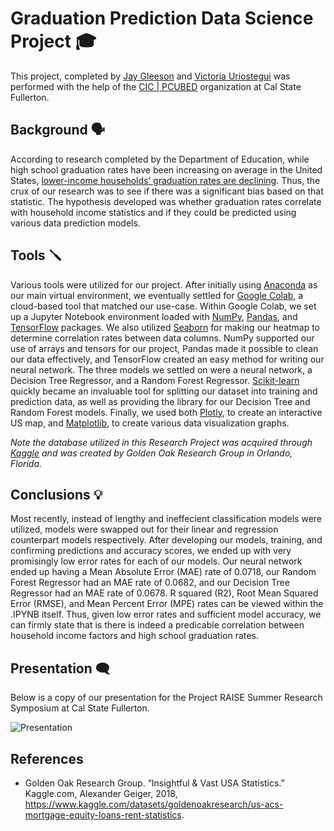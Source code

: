 
# Graduation Prediction Data Science Project 🎓

This project, completed by [Jay Gleeson](https://www.github.com/jay-gleeson) and [Victoria Uriostegui](https://github.com/victoria-uriostegui/) was performed with the help of the [CIC | PCUBED](https://www.fullerton.edu/ecs/cicpcubed/) organization at Cal State Fullerton. 


## Background 🗣️

According to research completed by the Department of Education, while high school graduation rates have been increasing on average in the United States, [lower-income households’ graduation rates are declining](https://nces.ed.gov/programs/coe/indicator/coi/high-school-graduation-rates). Thus, the crux of our research was to see if there was a significant bias based on that statistic. The hypothesis developed was whether graduation rates correlate with household income statistics and if they could be predicted using various data prediction models.
## Tools 🪛

Various tools were utilized for our project. After initially using [Anaconda](https://www.anaconda.com/products/navigator) as our main virtual environment, we eventually settled for [Google Colab](https://colab.research.google.com/), a cloud-based tool that matched our use-case. Within Google Colab, we set up a Jupyter Notebook environment loaded with [NumPy](https://numpy.org/), [Pandas](https://pandas.pydata.org/), and [TensorFlow](https://www.tensorflow.org/) packages. We also utilized [Seaborn](https://seaborn.pydata.org/) for making our heatmap to determine correlation rates between data columns. NumPy supported our use of arrays and tensors for our project, Pandas made it possible to clean our data effectively, and TensorFlow created an easy method for writing our neural network. The three models we settled on were a neural network, a Decision Tree Regressor, and a Random Forest Regressor. [Scikit-learn](https://scikit-learn.org/) quickly became an invaluable tool for splitting our dataset into training and prediction data, as well as providing the library for our Decision Tree and Random Forest models. Finally, we used both [Plotly](https://plotly.com/python/), to create an interactive US map, and [Matplotlib](https://matplotlib.org/), to create various data visualization graphs. 

*Note the database utilized in this Research Project was acquired through [Kaggle](https://www.kaggle.com/datasets/goldenoakresearch/us-acs-mortgage-equity-loans-rent-statistics) and was created by Golden Oak Research Group in Orlando, Florida.*
## Conclusions 💡

Most recently, instead of lengthy and ineffecient classification models were utilized, models were swapped out for their linear and regression counterpart models respectively. After developing our models, training, and confirming predictions and accuracy scores, we ended up with very promisingly low error rates for each of our models. Our neural network ended up having a Mean Absolute Error (MAE) rate of 0.0718, our Random Forest Regressor had an MAE rate of 0.0682, and our Decision Tree Regressor had an MAE rate of 0.0678. R squared (R2), Root Mean Squared Error (RMSE), and Mean Percent Error (MPE) rates can be viewed within the .IPYNB itself. Thus, given low error rates and sufficient model accuracy, we can firmly state that is there is indeed a predicable correlation between household income factors and high school graduation rates. 
## Presentation 🗨️

Below is a copy of our presentation for the Project RAISE Summer Research Symposium at Cal State Fullerton. 

![Presentation](https://i.imgur.com/Z1uJKK1.png)


## References

 - Golden Oak Research Group. “Insightful & Vast USA Statistics.” Kaggle.com, Alexander Geiger, 2018, https://www.kaggle.com/datasets/goldenoakresearch/us-acs-mortgage-equity-loans-rent-statistics.

